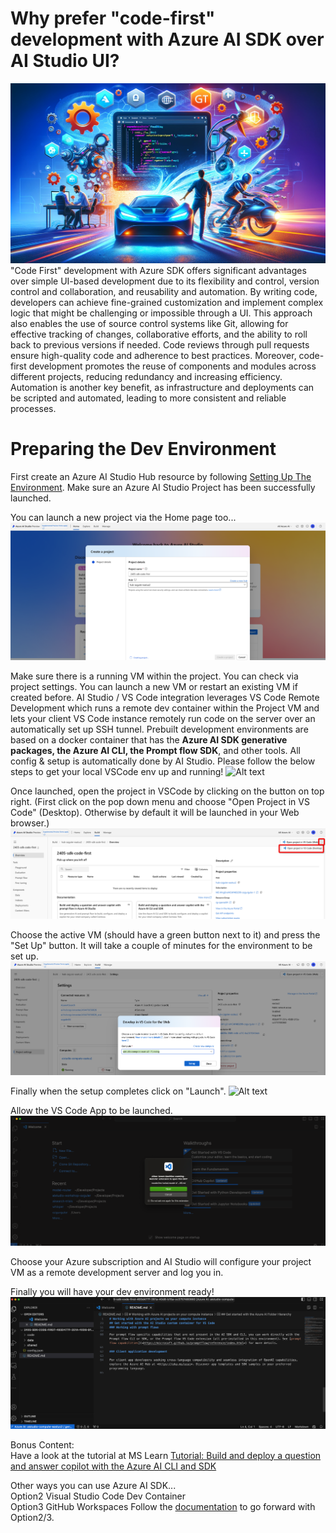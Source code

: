 # Why prefer "code-first" development with Azure AI SDK over AI Studio UI?
![Alt text](../../../media/p01.webp)
"Code First" development with Azure SDK offers significant advantages over simple UI-based development due to its flexibility and control, version control and collaboration, and reusability and automation. By writing code, developers can achieve fine-grained customization and implement complex logic that might be challenging or impossible through a UI. This approach also enables the use of source control systems like Git, allowing for effective tracking of changes, collaborative efforts, and the ability to roll back to previous versions if needed. Code reviews through pull requests ensure high-quality code and adherence to best practices. Moreover, code-first development promotes the reuse of components and modules across different projects, reducing redundancy and increasing efficiency. Automation is another key benefit, as infrastructure and deployments can be scripted and automated, leading to more consistent and reliable processes.

# Preparing the Dev Environment

First create an Azure AI Studio Hub resource by following [Setting Up The Environment](../../Lab1%20-%20WikiPediaChatApp/1.1SettingUptheEnv.md). Make sure an Azure AI Studio Project has been successfully launched.

You can launch a new project via the Home page too...
![Alt text](../../../media/1420.png)

Make sure there is a running VM within the project. You can check via project settings. You can launch a new VM or restart an existing VM if created before. AI Studio / VS Code integration leverages VS Code Remote Development which runs a remote dev container within the Project VM and lets your client VS Code instance remotely run code on the server over an automatically set up SSH tunnel. Prebuilt development environments are based on a docker container that has the **Azure AI SDK generative packages, the Azure AI CLI, the Prompt flow SDK**, and other tools.  All config & setup is automatically done by AI Studio. Please follow the below steps to get your local VSCode env up and running!
![Alt text](../../../media/media/1422.png)

Once launched, open the project in VSCode by clicking on the button on top right. (First click on the pop down menu and choose "Open Project in VS Code" (Desktop). Otherwise by default it will be launched in your Web browser.)
![Alt text](../../../media/1425.png)

Choose the active VM (should have a green button next to it) and press the "Set Up" button. It will take a couple of minutes for the environment to be set up.
![Alt text](../../../media/1423.png)

Finally when the setup completes click on "Launch".
![Alt text](../../media/1424.png)

Allow the VS Code App to be launched.
![Alt text](../../../media/1426.png)

Choose your Azure subscription and AI Studio will configure your project VM as a remote development server and log you in.

Finally you will have your dev environment ready!
 ![Alt text](../../../media/1427.png)

Bonus Content: \
Have a look at the tutorial at MS Learn [Tutorial: Build and deploy a question and answer copilot with the Azure AI CLI and SDK](https://learn.microsoft.com/en-us/azure/ai-studio/tutorials/deploy-copilot-sdk)

Other ways you can use Azure AI SDK...\
Option2 Visual Studio Code Dev Container \
Option3 GitHub Workspaces 
Follow the [documentation](https://learn.microsoft.com/en-us/azure/ai-studio/how-to/sdk-install?tabs=linux) to go forward with Option2/3.